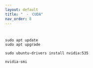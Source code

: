 ```yaml
---
layout: default
title: "　-　CUDA"
nav_order: 8
---
```


# 
```
sudo apt update
sudo apt upgrade

sudo ubuntu-drivers install nvidia:535
```
```
nvidia-smi
```
